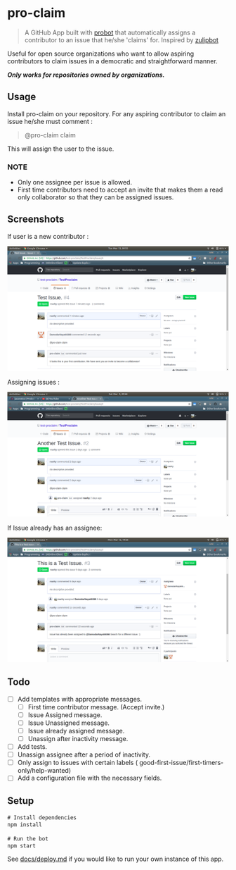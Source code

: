# pro-claim

> A GitHub App built with [probot](https://github.com/probot/probot) that automatically assigns a contributor to an issue that he/she 'claims' for. Inspired by [zulipbot](https://github.com/zulip/zulipbot)

Useful for open source organizations who want to allow aspiring contributors to claim issues in a democratic and straightforward manner.

***Only works for repositories owned by organizations.***

## Usage

Install pro-claim on your repository. For any aspiring contributor to claim an issue he/she must comment :
>@pro-claim claim

This will assign the user to the issue.

### NOTE
* Only one assignee per issue is allowed.
* First time contributors need to accept an invite that makes them a read only collaborator so that they can be assigned issues.

## Screenshots

If user is a new contributor :

![new-contributor][]

Assigning issues :

![Assigning-issues][]

If Issue already has an assignee:

![Preassigned][]

[Assigning-issues]: ./screenshots/assign-issue.png
[Preassigned]: ./screenshots/issue-already-assigned.png
[new-contributor]: ./screenshots/new-contributor.png

## Todo
- [ ] Add templates with appropriate messages.
  - [ ] First time contributor message. (Accept invite.)
  - [ ] Issue Assigned message.
  - [ ] Issue Unassigned message.
  - [ ] Issue already assigned message.
  - [ ] Unassign after inactivity message.
- [ ] Add tests.
- [ ] Unassign assignee after a period of inactivity.
- [ ] Only assign to issues with certain labels ( good-first-issue/first-timers-only/help-wanted)
- [ ] Add a configuration file with the necessary fields.

## Setup

```
# Install dependencies
npm install

# Run the bot
npm start
```

See [docs/deploy.md](docs/deploy.md) if you would like to run your own instance of this app.
